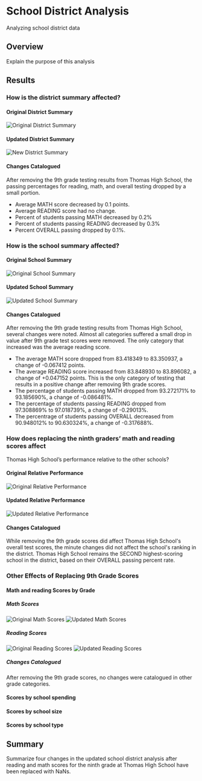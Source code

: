 # School District Analysis
Analyzing school district data

## Overview
Explain the purpose of this analysis

## Results 

### How is the district summary affected?
#### Original District Summary
![Original District Summary](Resources/District_summary_old.png)
#### Updated District Summary
![New District Summary](Resources/District_summary_new.png)
#### Changes Catalogued
After removing the 9th grade testing results from Thomas High School, the passing
percentages for reading, math, and overall testing dropped by a small portion. 
- Average MATH score decreased by 0.1 points. 
- Average READING score had no change. 
- Percent of students passing MATH decreased by 0.2%
- Percent of students passing READING decreased by 0.3%
- Percent OVERALL passing dropped by 0.1%. 

### How is the school summary affected?
#### Original School Summary
![Original School Summary](Resources/original_school_summary.png)
#### Updated School Summary
![Updated School Summary](Resources/updated_school_summary.png)
#### Changes Catalogued
After removing the 9th grade testing results from Thomas High School, several
changes were noted. Almost all categories suffered a small drop in value after
9th grade test scores were removed. The only category that increased was the 
average reading score. 
- The average MATH score dropped from 83.418349 to 83.350937,
 a change of -0.067412 points. 
- The average READING score increased from 83.848930 to 83.896082, 
a change of +0.047152 points. This is the only category of testing 
that results in a positive change after removing 9th grade scores. 
- The percentage of students passing MATH dropped from 
93.272171% to 93.185690%,
a change of -0.086481%.
- The percentage of students passing READING dropped from 
97.308869% to 97.018739%,
a change of -0.29013%. 
- The percentrage of students passing OVERALL decreased from 
90.948012% to 90.630324%, 
a change of -0.317688%. 	

### How does replacing the ninth graders’ math and reading scores affect 
Thomas High School’s performance relative to the other schools?
#### Original Relative Performance
![Original Relative Performance](Resources/relative_performance_original.png)
#### Updated Relative Performance 
![Updated Relative Performance](Resources/relative_performance_updated.png)
#### Changes Catalogued
While removing the 9th grade scores did affect Thomas High School's overall test scores, 
the minute changes did not affect the school's ranking in the district. Thomas High School remains
the SECOND highest-scoring school in the district, based on their OVERALL passing percent rate. 

### Other Effects of Replacing 9th Grade Scores
#### Math and reading Scores by Grade
##### Math Scores
![Original Math Scores](Resources/math_scores_grade_original.png) ![Updated Math Scores](Resources/math_scores_grade_updated1.png)
##### Reading Scores
![Original Reading Scores](Resources/reading_scores_grade_original.png) ![Updated Reading Scores](Resources/reading_scores_grade_updated.png) 
##### Changes Catalogued
After removing the 9th grade scores, no changes were catalogued in other grade categories. 
#### Scores by school spending
#### Scores by school size
#### Scores by school type

## Summary 
Summarize four changes in the updated school district analysis after reading
and math scores for the ninth grade at Thomas High School have been replaced 
with NaNs.